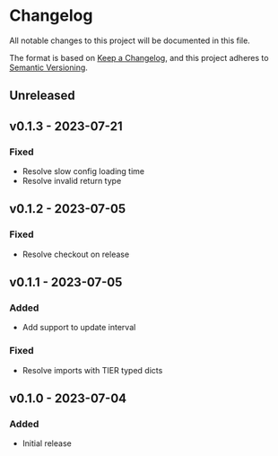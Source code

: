 # Changelog

All notable changes to this project will be documented in this file.

The format is based on [Keep a Changelog](https://keepachangelog.com), and this project adheres to [Semantic Versioning](https://semver.org).

## Unreleased

## v0.1.3 - 2023-07-21

### Fixed
- Resolve slow config loading time
- Resolve invalid return type

## v0.1.2 - 2023-07-05

### Fixed
- Resolve checkout on release

## v0.1.1 - 2023-07-05

### Added
- Add support to update interval

### Fixed
- Resolve imports with TIER typed dicts

## v0.1.0 - 2023-07-04

### Added
- Initial release
